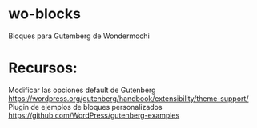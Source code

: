 # wo-blocks
Bloques para Gutemberg de Wondermochi

# Recursos:
Modificar las opciones default de Gutenberg
https://wordpress.org/gutenberg/handbook/extensibility/theme-support/
Plugin de ejemplos de bloques personalizados
https://github.com/WordPress/gutenberg-examples